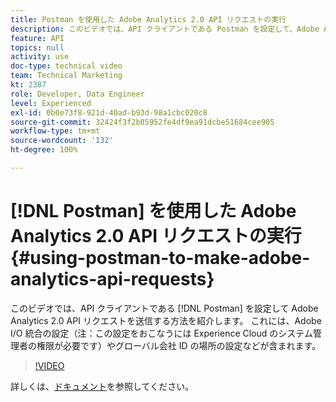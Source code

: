 ```yaml
---
title: Postman を使用した Adobe Analytics 2.0 API リクエストの実行
description: このビデオでは、API クライアントである Postman を設定して、Adobe Analytics 2.0 API リクエストを送信する方法について説明します。 これには、Adobe I/O 統合の設定（注：設定するには Experience Cloud のシステム管理者の権限が必要です）、グローバル統合 ID の場所などが含まれます。
feature: API
topics: null
activity: use
doc-type: technical video
team: Technical Marketing
kt: 2387
role: Developer, Data Engineer
level: Experienced
exl-id: 0b0e73f8-921d-40ad-b93d-98a1cbc020c8
source-git-commit: 32424f3f2b05952fe4df9ea91dcbe51684cee905
workflow-type: tm+mt
source-wordcount: '132'
ht-degree: 100%

---
```


# [!DNL Postman] を使用した Adobe Analytics 2.0 API リクエストの実行  {#using-postman-to-make-adobe-analytics-api-requests}

このビデオでは、API クライアントである [!DNL Postman] を設定して Adobe Analytics 2.0 API リクエストを送信する方法を紹介します。 これには、Adobe I/O 統合の設定（注：この設定をおこなうには Experience Cloud のシステム管理者の権限が必要です）やグローバル会社 ID の場所の設定などが含まれます。

>[!VIDEO](https://video.tv.adobe.com/v/25889/?quality=12)

詳しくは、[ドキュメント](https://www.adobe.io/apis/experiencecloud/analytics/docs.html#!AdobeDocs/analytics-2.0-apis/master/oauth-postman.md)を参照してください。
